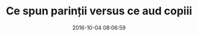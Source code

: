 ---
title: Ce spun parinții versus ce aud copiii
categories:
  - Aşteptările vs Realitate
tags:
  - Video
image: og-image.jpg  
video: ce-spun-parintii-versus-ce-aud-copiii.mp4
sursa: http://www.libertatea.ro/video/ce-spun-parintii-versus-ce-aud-copiii-1603531
fbia:
  og: null
  footer:
    credits: null
    related_articles: null
  ad: true
date: 2016-10-04 08:06:59
description: Ce spun parinții versus ce aud copiii
---